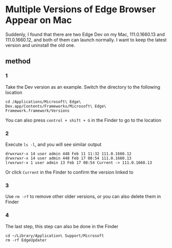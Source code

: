 # Multiple Versions of Edge Browser Appear on Mac

Suddenly, I found that there are two Edge Dev on my Mac, 111.0.1660.13 and 111.0.1660.12, and both of them can launch normally. I want to keep the latest version and uninstall the old one.
<!--more-->

## method
### 1
Take the Dev version as an example. Switch the directory to the following location
```
cd /Applications/Microsoft\ Edge\ Dev.app/Contents/Frameworks/Microsoft\ Edge\ Framework.framework/Versions
```
You can also press `control + shift + G` in the Finder to go to the location

### 2
Execute `ls -l`, and you will see similar output
```
drwxrwxr-x 14 user admin 448 Feb 11 11:32 111.0.1660.12
drwxrwxr-x 14 user admin 448 Feb 17 08:54 111.0.1660.13
lrwxrwxr-x 1 user admin 13 Feb 17 08:54 Current -> 111.0.1660.13
```
Or click `Current` in the Finder to confirm the version linked to

### 3
Use `rm -rf` to remove other older versions, or you can also delete them in Finder

### 4
The last step, this step can also be done in the Finder
```
cd ~/Library/Application\ Support/Microsoft
rm -rf EdgeUpdater
```
